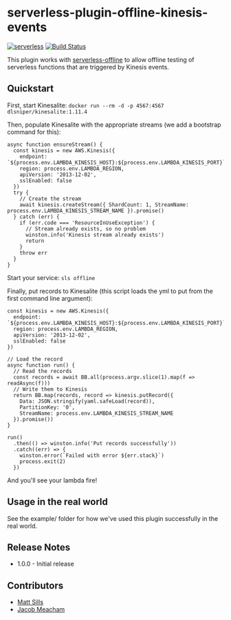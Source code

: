 # serverless-plugin-offline-kinesis-events
[![serverless](http://public.serverless.com/badges/v3.svg)](http://www.serverless.com)
[![Build Status](https://travis-ci.org/DopplerLabs/serverless-plugin-offline-kinesis-events.svg?branch=develop)](https://travis-ci.org/DopplerLabs/serverless-plugin-offline-kinesis-events)

This plugin works with [serverless-offline](https://github.com/dherault/serverless-offline) to allow offline testing of serverless functions that are triggered by Kinesis events.

## Quickstart
First, start Kinesalite:
`docker run --rm -d -p 4567:4567 dlsniper/kinesalite:1.11.4`

Then, populate Kinesalite with the appropriate streams (we add a bootstrap command for this):
```
async function ensureStream() {
  const kinesis = new AWS.Kinesis({
    endpoint: `${process.env.LAMBDA_KINESIS_HOST}:${process.env.LAMBDA_KINESIS_PORT}`,
    region: process.env.LAMBDA_REGION,
    apiVersion: '2013-12-02',
    sslEnabled: false
  })
  try {
    // Create the stream
    await kinesis.createStream({ ShardCount: 1, StreamName: process.env.LAMBDA_KINESIS_STREAM_NAME }).promise()
  } catch (err) {
    if (err.code === 'ResourceInUseException') {
      // Stream already exists, so no problem
      winston.info('Kinesis stream already exists')
      return
    }
    throw err
  }
}
```

Start your service:
`sls offline`

Finally, put records to Kinesalite (this script loads the yml to put from the first command line argument):
```
const kinesis = new AWS.Kinesis({
  endpoint: `${process.env.LAMBDA_KINESIS_HOST}:${process.env.LAMBDA_KINESIS_PORT}`,
  region: process.env.LAMBDA_REGION,
  apiVersion: '2013-12-02',
  sslEnabled: false
})

// Load the record
async function run() {
  // Read the records
  const records = await BB.all(process.argv.slice(1).map(f => readAsync(f)))
  // Write them to Kinesis
  return BB.map(records, record => kinesis.putRecord({
    Data: JSON.stringify(yaml.safeLoad(record)),
    PartitionKey: '0',
    StreamName: process.env.LAMBDA_KINESIS_STREAM_NAME
  }).promise())
}

run()
  .then(() => winston.info('Put records successfully'))
  .catch((err) => {
    winston.error(`Failed with error ${err.stack}`)
    process.exit(2)
  })
```

And you'll see your lambda fire!

## Usage in the real world
See the example/ folder for how we've used this plugin successfully in the real world.

## Release Notes
* 1.0.0 - Initial release

## Contributors
* [Matt Sills](https://github.com/mattsills)
* [Jacob Meacham](https://github.com/jacob-meacham)

